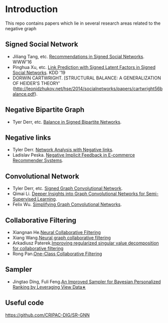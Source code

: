 # Introduction
This repo contains papers which lie in several research areas related to the negative graph

## Signed Social Network
- Jiliang Tang, etc. [Recommendations in Signed Social Networks](https://dl.acm.org/doi/pdf/10.1145/2872427.2882971). WWW'16
- Pinghua Xu, etc. [Link Prediction with Signed Latent Factors in Signed Social Networks](https://dl.acm.org/doi/pdf/10.1145/3292500.3330850). KDD '19
- DORWIN CARTWRIGHT. [STRUCTURAL BALANCE: A GENERALIZATION OF HEIDER'S THEORY'
(http://leonidzhukov.net/hse/2014/socialnetworks/papers/cartwright56balance.pdf).
## Negative Bipartite Graph 
- Tyer Derr, etc. [Balance in Signed Bipartite Networks](https://dl.acm.org/doi/pdf/10.1145/3357384.3358009).
## Negative links
- Tyler Derr. [Network Analysis with Negative links](https://dl.acm.org/doi/pdf/10.1145/3336191.3372188).
- Ladislav Peska. [Negative Implicit Feedback in E-commerce Recommender Systems](https://dl.acm.org/doi/pdf/10.1145/2479787.2479800).
## Convolutional Network
- Tyler Derr, etc. [Signed Graph Convolutional Network](https://arxiv.org/pdf/1808.06354.pdf).
- Qimai Li. [Deeper Insights into Graph Convolutional Networks for Semi-Supervised Learning](https://arxiv.org/pdf/1801.07606.pdf).
- Felix Wu. [Simplifying Graph Convolutional Networks](https://arxiv.org/pdf/1902.07153.pdf).
## Collaborative Filtering
- Xiangnan He.[Neural Collaborative Filtering](https://dl.acm.org/doi/pdf/10.1145/3038912.3052569?casa_token=42uktvQDKKoAAAAA:kBEyVjXHAIv30_sXdMfwYj_tDVVhr3lozI1Ho_GR-8KVV3CYO3t0XJulXAjogmlhwHiVnL8R4Vc)
- Xiang Wang.[Neural graph collaborative filtering](https://dl.acm.org/doi/pdf/10.1145/3331184.3331267?casa_token=PZhZWYFkQJMAAAAA:ysJIP5IowHLfbZFhaGsrx0GfhHQZY_lV3O-getVPXuEwnVXOzrowB7F5SZwFW_ufeG4LVjUHgLc)
- Arkadiusz Paterek.[Improving regularized singular value decomposition for
collaborative filtering](https://www.mimuw.edu.pl/~paterek/ap_kdd.pdf)
- Rong Pan.[One-Class Collaborative Filtering](http://www.rongpan.net/publications/pan-oneclasscf.pdf)
## Sampler
- Jingtao Ding, Fuli Feng.[An Improved Sampler for Bayesian Personalized Ranking by Leveraging View Data∗](https://dl.acm.org/doi/pdf/10.1145/3184558.3186905?casa_token=mxUvXE-G0JQAAAAA:ylgC2c7zvbaeoPSgUFVHKDh-LGzw3AFjHXLKk_CzlEx4D46V0IqDg3MuRrlkVYeWj2iHkIT897Q1)

## Useful code

https://github.com/CRIPAC-DIG/SR-GNN

